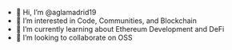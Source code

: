 - 👋 Hi, I’m @aglamadrid19
- 👀 I’m interested in Code, Communities, and Blockchain
- 🌱 I’m currently learning about Ethereum Development and DeFi
- 💞️ I’m looking to collaborate on OSS


<!---
aglamadrid19/aglamadrid19 is a ✨ special ✨ repository because its `README.md` (this file) appears on your GitHub profile.
You can click the Preview link to take a look at your changes.
--->
